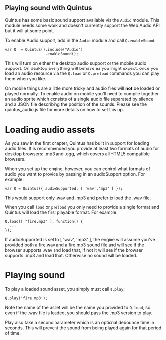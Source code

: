 ## Playing sound with Quintus

Quintus has some basic sound support available via the `Audio` module. This module needs some work and doesn't currently support the Web Audio API but it will at some point.

To enable Audio support, add in the `Audio` module and call `Q.enableSound`:

    var Q  = Quintus().include("Audio")
                      .enableSound();
                      
This will turn on either the desktop audio support or the mobile audio support. On desktop everything will behave as you might expect: once you load an audio resource via the `Q.load` or `Q.preload` commands you can play them when you like.

On mobile things are a little more tricky and audio files will **not** be loaded or played normally. To enable audio on mobile you'll need to compile together an audio sprite which consists of a single audio file separated by silence and a JSON file describing the position of the sounds. Please see the quintus_audio.js file for more details on how to set this up.

# Loading audio assets

As you saw in the first chapter, Quintus has built in support for loading audio files. It is recommended you provide at least two formats of audio for desktop browsers: .mp3 and .ogg, which covers all HTML5 compatible browsers. 

When you set up the engine, however, you can control what formats of audio you want to provide by passing in an audioSupport option. For example:

    var Q = Quintus({ audioSupported: [ 'wav','mp3' ] });
    
This would support only .wav and .mp3 and prefer to load the .wav file.

When you call `load` or `preload` you only need to provide a single format and Quintus will load the first playable format. For example:

    Q.load([ "fire.mp3" ], function() {
      ...
    });
    
If audioSupported is set to [ 'wav', 'mp3' ], the engine will assume you've provided both a fire.wav and a fire.mp3 sound file and will see if the browser supports .wav and load that, if not it will see if the browser supports .mp3 and load that. Otherwise no sound will be loaded.

# Playing sound

To play a loaded sound asset, you simply must call `Q.play`:

    Q.play('fire.mp3');
    
Note the name of the asset will be the name you provided to `Q.load`, so even if the .wav file is loaded, you should pass the .mp3 version to play.

Play also take a second parameter which is an optional debounce time in seconds. This will prevent the sound from being played again for that period of time.
